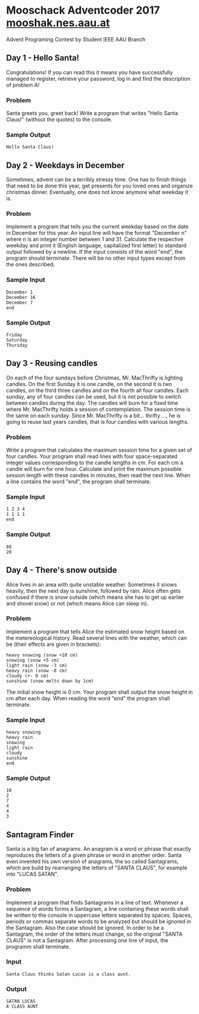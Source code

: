 # Mooschack Adventcoder 2017 [mooshak.nes.aau.at](http://mooshak.nes.aau.at)

Advent Programing Contest by Student IEEE AAU Branch

## Day 1 - Hello Santa!

Congratulations! If you can read this it means you have successfully managed to register, retrieve your password, log in and find the description of problem A!

### Problem

Santa greets you, greet back! Write a program that writes "Hello Santa Claus!" (without the quotes) to the console.

### Sample Output

`Hello Santa Claus!`

## Day 2 - Weekdays in December

Sometimes, advent can be a terribly stressy time. One has to finish things that need to be done this year, get presents for you loved ones and organize christmas dinner. Eventually, one does not know anymore what weekday it is.

### Problem

Implement a program that tells you the current weekday based on the date in December for this year. An input line will have the format "December n" where n is an integer number between 1 and 31. Calculate the respective weekday and print it (English language, capitalized first letter) to standard output followed by a newline. If the input consists of the word "end", the program should terminate. There will be no other input types except from the ones described.

### Sample Input

```
December 1
December 16
December 7
end
```

### Sample Output

```
Friday
Saturday
Thursday
```

## Day 3 - Reusing candles

On each of the four sundays before Christmas, Mr. MacThrifty is lighting candles. On the first Sunday it is one candle, on the second it is two candles, on the third three candles and on the fourth all four candles. Each sunday, any of four candles can be used, but it is not possible to switch between candles during the day. The candles will burn for a fixed time where Mr. MacThrifty holds a session of contemplation. The session time is the same on each sunday. Since Mr. MacThrifty is a bit... thrifty ..., he is going to reuse last years candles, that is four candles with various lengths.

### Problem

Write a program that calculates the maximum session time for a given set of four candles. Your program shall read lines with four space-separated integer values corresponding to the candle lengths in cm. For each cm a candle will burn for one hour. Calculate and print the maximum possible session length with these candles in minutes, then read the next line. When a line contains the word "end", the program shall terminate.

### Sample Input

```
1 2 3 4
1 1 1 1
end
```
### Sample Output

```
60
20
```

## Day 4 - There's snow outside

 Alice lives in an area with quite unstable weather. Sometimes it snows heavily, then the next day is sunshine, followed by rain. Alice often gets confused if there is snow outside (which means she has to get up earlier and shovel snow) or not (which means Alice can sleep in).

### Problem

Implement a program that tells Alice the estimated snow height based on the metereological history. Read several lines with the weather, which can be (their effects are given in brackets):

```
heavy snowing (snow +10 cm)
snowing (snow +5 cm)
light rain (snow -3 cm)
heavy rain (snow -8 cm)
cloudy (+- 0 cm)
sunshine (snow melts down by 1cm)
```

The initial snow height is 0 cm. Your program shall output the snow height in cm after each day. When reading the word "end" the program shall terminate.

### Sample Input

```
heavy snowing
heavy rain
snowing
light rain
cloudy
sunshine
end
```

### Sample Output

```
10
2
7
4
4
3
```

## Santagram Finder

Santa is a big fan of anagrams. An anagram is a word or phrase that exactly reproduces the letters of a given phrase or word in another order. Santa even invented his own version of anagrams, the so called Santagrams, which are build by rearranging the letters of "SANTA CLAUS", for example into "LUCAS SATAN".

### Problem

Implement a program that finds Santagrams in a line of text. Whenever a sequence of words forms a Santagram, a line containing these words shall be written to the console in uppercase letters separated by spaces. Spaces, periods or commas separate words to be analyzed but should be ignored in the Santagram. Also the case should be ignored. In order to be a Santagram, the order of the letters must change, so the original "SANTA CLAUS" is not a Santagram. After processing one line of input, the programm shall terminate.

### Input

```
Santa Claus thinks Satan Lucas is a class aunt.
```

### Output

```
SATAN LUCAS
A CLASS AUNT
```